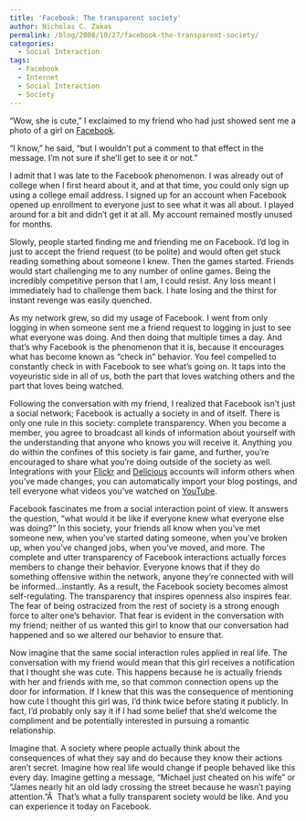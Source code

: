 ```yaml
---
title: 'Facebook: The transparent society'
author: Nicholas C. Zakas
permalink: /blog/2008/10/27/facebook-the-transparent-society/
categories:
  - Social Interaction
tags:
  - Facebook
  - Internet
  - Social Interaction
  - Society
---
```

&#8220;Wow, she is cute,&#8221; I exclaimed to my friend who had just showed sent me a photo of a girl on [Facebook][1].

&#8220;I know,&#8221; he said, &#8220;but I wouldn&#8217;t put a comment to that effect in the message. I&#8217;m not sure if she&#8217;ll get to see it or not.&#8221;

I admit that I was late to the Facebook phenomenon. I was already out of college when I first heard about it, and at that time, you could only sign up using a college email address. I signed up for an account when Facebook opened up enrollment to everyone just to see what it was all about. I played around for a bit and didn&#8217;t get it at all. My account remained mostly unused for months.

Slowly, people started finding me and friending me on Facebook. I&#8217;d log in just to accept the friend request (to be polite) and would often get stuck reading something about someone I knew. Then the games started. Friends would start challenging me to any number of online games. Being the incredibly competitive person that I am, I could resist. Any loss meant I immediately had to challenge them back. I hate losing and the thirst for instant revenge was easily quenched.

As my network grew, so did my usage of Facebook. I went from only logging in when someone sent me a friend request to logging in just to see what everyone was doing. And then doing that multiple times a day. And that&#8217;s why Facebook is the phenomenon that it is, because it encourages what has become known as &#8220;check in&#8221; behavior. You feel compelled to constantly check in with Facebook to see what&#8217;s going on. It taps into the voyeuristic side in all of us, both the part that loves watching others and the part that loves being watched.

Following the conversation with my friend, I realized that Facebook isn&#8217;t just a social network; Facebook is actually a society in and of itself. There is only one rule in this society: complete transparency. When you become a member, you agree to broadcast all kinds of information about yourself with the understanding that anyone who knows you will receive it. Anything you do within the confines of this society is fair game, and further, you&#8217;re encouraged to share what you&#8217;re doing outside of the society as well. Integrations with your [Flickr][2] and [Delicious][3] accounts will inform others when you&#8217;ve made changes, you can automatically import your blog postings, and tell everyone what videos you&#8217;ve watched on [YouTube][4].

Facebook fascinates me from a social interaction point of view. It answers the question, &#8220;what would it be like if everyone knew what everyone else was doing?&#8221; In this society, your friends all know when you&#8217;ve met someone new, when you&#8217;ve started dating someone, when you&#8217;ve broken up, when you&#8217;ve changed jobs, when you&#8217;ve moved, and more. The complete and utter transparency of Facebook interactions actually forces members to change their behavior. Everyone knows that if they do something offensive within the network, anyone they&#8217;re connected with will be informed&#8230;instantly. As a result, the Facebook society becomes almost self-regulating. The transparency that inspires openness also inspires fear. The fear of being ostracized from the rest of society is a strong enough force to alter one&#8217;s behavior. That fear is evident in the conversation with my friend; neither of us wanted this girl to know that our conversation had happened and so we altered our behavior to ensure that.

Now imagine that the same social interaction rules applied in real life. The conversation with my friend would mean that this girl receives a notification that I thought she was cute. This happens because he is actually friends with her and friends with me, so that common connection opens up the door for information. If I knew that this was the consequence of mentioning how cute I thought this girl was, I&#8217;d think twice before stating it publicly. In fact, I&#8217;d probably only say it if I had some belief that she&#8217;d welcome the compliment and be potentially interested in pursuing a romantic relationship.

Imagine that. A society where people actually think about the consequences of what they say and do because they know their actions aren&#8217;t secret. Imagine how real life would change if people behaved like this every day. Imagine getting a message, &#8220;Michael just cheated on his wife&#8221; or &#8220;James nearly hit an old lady crossing the street because he wasn&#8217;t paying attention.&#8221;Â  That&#8217;s what a fully transparent society would be like. And you can experience it today on Facebook.

 [1]: http://www.facebook.com
 [2]: http://www.flickr.com
 [3]: http://www.delicious.com
 [4]: http://www.youtube.com
